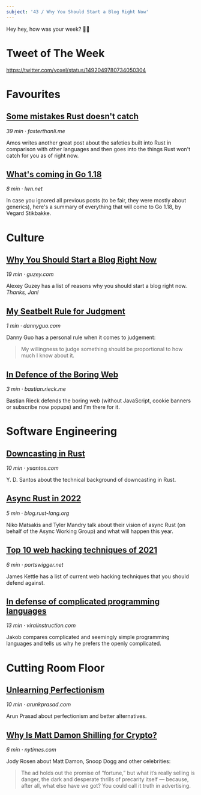 ```yaml
---
subject: '43 / Why You Should Start a Blog Right Now'
---
```


Hey hey, how was your week? ✌🏻

# Tweet of The Week

https://twitter.com/voxel/status/1492049780734050304

# Favourites
## [Some mistakes Rust doesn't catch](https://fasterthanli.me/articles/some-mistakes-rust-doesnt-catch)
_39 min · fasterthanli.me_

Amos writes another great post about the safeties built into Rust in comparison with other languages and then goes into the things Rust won't catch for you as of right now.

## [What's coming in Go 1.18](https://lwn.net/SubscriberLink/883602/49e588e5d73cef84/)
_8 min · lwn.net_

In case you ignored all previous posts (to be fair, they were mostly about generics), here's a summary of everything that will come to Go 1.18, by Vegard Stikbakke.

# Culture
## [Why You Should Start a Blog Right Now](https://guzey.com/personal/why-have-a-blog/)
_19 min · guzey.com_

Alexey Guzey has a list of reasons why you should start a blog right now. _Thanks, Jan!_ 

## [My Seatbelt Rule for Judgment](https://www.dannyguo.com/blog/my-seatbelt-rule-for-judgment/)
_1 min · dannyguo.com_

Danny Guo has a personal rule when it comes to judgement:

> My willingness to judge something should be proportional to how much I know about it.

## [In Defence of the Boring Web](https://bastian.rieck.me/blog/posts/2022/boring/)
_3 min · bastian.rieck.me_

Bastian Rieck defends the boring web (without JavaScript, cookie banners or subscribe now popups) and I'm there for it.

# Software Engineering
## [Downcasting in Rust](https://ysantos.com/blog/downcast-rust)
_10 min · ysantos.com_

Y. D. Santos about the technical background of downcasting in Rust.

## [Async Rust in 2022](https://blog.rust-lang.org/inside-rust/2022/02/03/async-in-2022.html)
_5 min · blog.rust-lang.org_

Niko Matsakis and Tyler Mandry talk about their vision of async Rust (on behalf of the Async Working Group) and what will happen this year.

## [Top 10 web hacking techniques of 2021](https://portswigger.net/research/top-10-web-hacking-techniques-of-2021)
_6 min · portswigger.net_

James Kettle has a list of current web hacking techniques that you should defend against.

## [In defense of complicated programming languages](https://viralinstruction.com/posts/defense)
_13 min · viralinstruction.com_

Jakob compares complicated and seemingly simple programming languages and tells us why he prefers the openly complicated.

# Cutting Room Floor
## [Unlearning Perfectionism](https://arunkprasad.com/log/unlearning-perfectionism/)
_10 min · arunkprasad.com_

Arun Prasad about perfectionism and better alternatives.

## [Why Is Matt Damon Shilling for Crypto?](https://www.nytimes.com/2022/02/02/magazine/matt-damon-crypto.html)
_6 min · nytimes.com_

Jody Rosen about Matt Damon, Snoop Dogg and other celebrities:
> The ad holds out the promise of “fortune,” but what it’s really selling is danger, the dark and desperate thrills of precarity itself — because, after all, what else have we got? You could call it truth in advertising.
